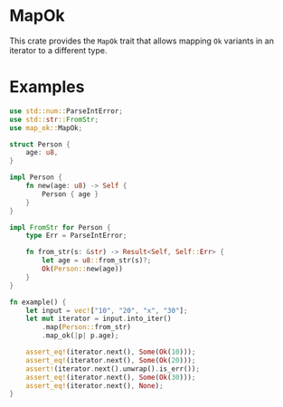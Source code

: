 # MapOk

This crate provides the `MapOk` trait that allows mapping `Ok` variants in an iterator to a different type.

# Examples

```rust
use std::num::ParseIntError;
use std::str::FromStr;
use map_ok::MapOk;

struct Person {
    age: u8,
}

impl Person {
    fn new(age: u8) -> Self {
        Person { age }
    }
}

impl FromStr for Person {
    type Err = ParseIntError;

    fn from_str(s: &str) -> Result<Self, Self::Err> {
        let age = u8::from_str(s)?;
        Ok(Person::new(age))
    }
}

fn example() {
    let input = vec!["10", "20", "x", "30"];
    let mut iterator = input.into_iter()
        .map(Person::from_str)
        .map_ok(|p| p.age);

    assert_eq!(iterator.next(), Some(Ok(10)));
    assert_eq!(iterator.next(), Some(Ok(20)));
    assert!(iterator.next().unwrap().is_err());
    assert_eq!(iterator.next(), Some(Ok(30)));
    assert_eq!(iterator.next(), None);
}
```
